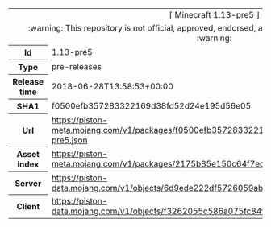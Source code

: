 <html><table>
<tr><td colspan="2" align="center"><img width="0" height="0"><br/>⌈ Minecraft 1.13-pre5 ⌋<br/><img width="0" height="0"></td></tr>
<tr><td colspan="2" align="center"><img width="0" height="0"><br/>
:warning: This repository is not official, approved, endorsed, associated or connected with Mojang :warning:
<br/><img width="0" height="0"></td></tr>
<tr><th>Id</th><td>1.13-pre5</td></tr>
<tr><th>Type</th><td>pre-releases</td></tr>
<tr><th>Release time</th><td>2018-06-28T13:58:53+00:00</td></tr>
<tr><th>SHA1</th><td>f0500efb357283322169d38fd52d24e195d56e05</td></tr>
<tr><th>Url</th><td><a href="https://piston-meta.mojang.com/v1/packages/f0500efb357283322169d38fd52d24e195d56e05/1.13-pre5.json">https://piston-meta.mojang.com/v1/packages/f0500efb357283322169d38fd52d24e195d56e05/1.13-pre5.json</a></td></tr>
<tr><th>Asset index</th><td><a href="https://piston-meta.mojang.com/v1/packages/2175b85e150c64f7ed285e7624b87c18cd992497/1.13.json">https://piston-meta.mojang.com/v1/packages/2175b85e150c64f7ed285e7624b87c18cd992497/1.13.json</a></td></tr>
<tr><th>Server</th><td><a href="https://piston-data.mojang.com/v1/objects/6d9ede222df5726059aba1b01f99c328bc16f1a5/server.jar">https://piston-data.mojang.com/v1/objects/6d9ede222df5726059aba1b01f99c328bc16f1a5/server.jar</a></td></tr>
<tr><th>Client</th><td><a href="https://piston-data.mojang.com/v1/objects/f3262055c586a075fc84f9d4bc76b3cf1a72d69c/client.jar">https://piston-data.mojang.com/v1/objects/f3262055c586a075fc84f9d4bc76b3cf1a72d69c/client.jar</a></td></tr>
</table></html>